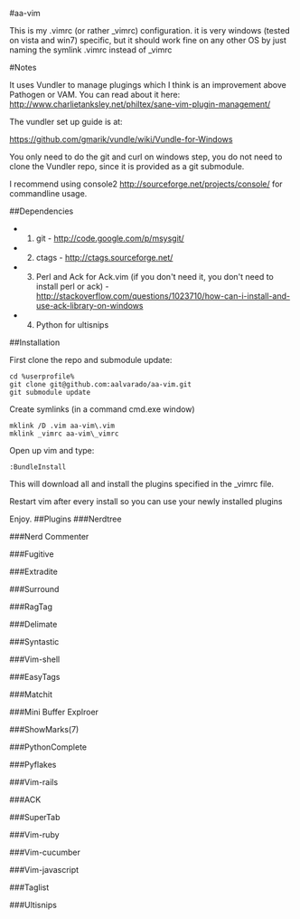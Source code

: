 #aa-vim

This is my .vimrc (or rather \_vimrc) configuration. it is very windows (tested on vista and win7) specific, but it should work fine on any other
OS by just naming the symlink .vimrc instead of \_vimrc

#Notes

It uses Vundler to manage plugings which I think is an improvement above Pathogen or VAM. You can read about it here: http://www.charlietanksley.net/philtex/sane-vim-plugin-management/ 

The vundler set up guide is at: 

https://github.com/gmarik/vundle/wiki/Vundle-for-Windows

You only need to do the git and curl on windows step, you do not need to clone the Vundler repo, since it is provided
as a git submodule.

I recommend using console2 http://sourceforge.net/projects/console/ for commandline usage. 

##Dependencies
* 1) git - http://code.google.com/p/msysgit/
* 2) ctags - http://ctags.sourceforge.net/
* 3) Perl and Ack for Ack.vim (if you don't need it, you don't need to install perl or ack) - http://stackoverflow.com/questions/1023710/how-can-i-install-and-use-ack-library-on-windows
* 4) Python for ultisnips


##Installation

First clone the repo and submodule update:

```
cd %userprofile%
git clone git@github.com:aalvarado/aa-vim.git
git submodule update
```

Create symlinks (in a command cmd.exe window)

```
mklink /D .vim aa-vim\.vim
mklink _vimrc aa-vim\_vimrc
```
Open up vim and type: 

```
:BundleInstall
```

This will download all and install the plugins specified in the \_vimrc file.

Restart vim after every install so you can use your newly installed plugins

Enjoy.
##Plugins
###Nerdtree

###Nerd Commenter

###Fugitive

###Extradite

###Surround

###RagTag

###Delimate

###Syntastic

###Vim-shell

###EasyTags

###Matchit

###Mini Buffer Explroer

###ShowMarks(7)

###PythonComplete

###Pyflakes

###Vim-rails

###ACK

###SuperTab

###Vim-ruby

###Vim-cucumber

###Vim-javascript

###Taglist

###Ultisnips

